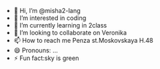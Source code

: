 - 👋 Hi, I’m @misha2-lang
- 👀 I’m interested in coding
- 🌱 I’m currently learning in 2class
- 💞️ I’m looking to collaborate on Veronika
- 📫 How to reach me Penza st.Moskovskaya H.48
- 😄 Pronouns: ...
- ⚡ Fun fact:sky is green

<!---
misha2-lang/misha2-lang is a ✨ special ✨ repository because its `README.md` (this file) appears on your GitHub profile.
You can click the Preview link to take a look at your changes.
--->
